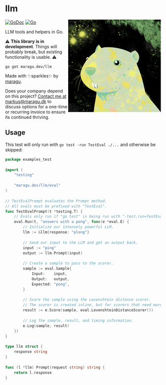 # llm

<img src="logo.png" alt="Logo" width="300" align="right">

[![GoDoc](https://pkg.go.dev/badge/maragu.dev/llm)](https://pkg.go.dev/maragu.dev/llm)
[![Go](https://github.com/maragudk/llm/actions/workflows/ci.yml/badge.svg)](https://github.com/maragudk/llm/actions/workflows/ci.yml)

LLM tools and helpers in Go.

⚠️ **This library is in development**. Things will probably break, but existing functionality is usable. ⚠️

```shell
go get maragu.dev/llm
```

Made with ✨sparkles✨ by [maragu](https://www.maragu.dev/).

Does your company depend on this project? [Contact me at markus@maragu.dk](mailto:markus@maragu.dk?Subject=Supporting%20your%20project) to discuss options for a one-time or recurring invoice to ensure its continued thriving.

## Usage

This test will only run with `go test -run TestEval ./...` and otherwise be skipped:

```go
package examples_test

import (
	"testing"

	"maragu.dev/llm/eval"
)

// TestEvalPrompt evaluates the Prompt method.
// All evals must be prefixed with "TestEval".
func TestEvalPrompt(t *testing.T) {
	// Evals only run if "go test" is being run with "-test.run=TestEval", e.g.: "go test -test.run=TestEval ./..."
	eval.Run(t, "answers with a pong", func(e *eval.E) {
		// Initialize our intensely powerful LLM.
		llm := &llm{response: "plong"}

		// Send our input to the LLM and get an output back.
		input := "ping"
		output := llm.Prompt(input)

		// Create a sample to pass to the scorer.
		sample := eval.Sample{
			Input:    input,
			Output:   output,
			Expected: "pong",
		}

		// Score the sample using the Levenshtein distance scorer.
		// The scorer is created inline, but for scorers that need more setup, this can be done elsewhere.
		result := e.Score(sample, eval.LevenshteinDistanceScorer())

		// Log the sample, result, and timing information.
		e.Log(sample, result)
	})
}

type llm struct {
	response string
}

func (l *llm) Prompt(request string) string {
	return l.response
}
```

